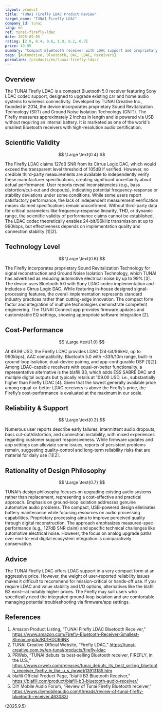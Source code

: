 ```yaml
---
layout: product
title: "TUNAI Firefly LDAC Product Review"
target_name: "TUNAI Firefly LDAC"
company_id: tunai
lang: en
ref: tunai-firefly-ldac
date: 2025-09-05
rating: [2.9, 0.4, 0.6, 1.0, 0.2, 0.7]
price: 49.99
summary: "Compact Bluetooth receiver with LDAC support and proprietary signal processing; strong cost-performance versus pricier LDAC competitors, but significant reliability concerns limit appeal"
tags: [Automotive, Bluetooth, DAC, LDAC, Receivers]
permalink: /products/en/tunai-firefly-ldac/
---
```

## Overview

The TUNAI Firefly LDAC is a compact Bluetooth 5.0 receiver featuring Sony LDAC codec support, designed to upgrade existing car and home audio systems to wireless connectivity. Developed by TUNAI Creative Inc., founded in 2014, the device incorporates proprietary Sound Revitalization Technology (SRT) and Ground Noise Isolation Technology (GNIT). The Firefly measures approximately 2 inches in length and is powered via USB without requiring an internal battery. It is marketed as one of the world's smallest Bluetooth receivers with high-resolution audio certification.

## Scientific Validity

$$ \Large \text{0.4} $$

The Firefly LDAC claims 127dB SNR from its Cirrus Logic DAC, which would exceed the transparent level threshold of 105dB if verified. However, no credible third-party measurements are available to independently verify these manufacturer specifications, creating significant uncertainty about actual performance. User reports reveal inconsistencies (e.g., bass distortion/cut-out and dropouts), indicating potential frequency-response or stability deviations under some conditions. While some users report satisfactory performance, the lack of independent measurement verification means claimed specifications remain unconfirmed. Without third-party data for critical parameters like frequency-response linearity, THD, or dynamic range, the scientific validity of performance claims cannot be established. The LDAC codec theoretically enables 24-bit/96kHz transmission at up to 990kbps, but effectiveness depends on implementation quality and connection stability [1][2].

## Technology Level

$$ \Large \text{0.6} $$

The Firefly incorporates proprietary Sound Revitalization Technology for signal reconstruction and Ground Noise Isolation Technology, which TUNAI has advertised as reducing automotive electrical noise by up to 99% [3]. The device uses Bluetooth 5.0 with Sony LDAC codec implementation and includes a Cirrus Logic DAC. While featuring in-house designed signal-processing features, the overall implementation represents standard industry practices rather than cutting-edge innovation. The compact form factor and integration of multiple technologies demonstrate competent engineering. The TUNAI Connect app provides firmware updates and customizable EQ settings, showing appropriate software integration [2].

## Cost-Performance

$$ \Large \text{1.0} $$

At 49.99 USD, the Firefly LDAC provides LDAC (24-bit/96kHz, up to 990kbps), AAC compatibility, Bluetooth 5.0 with ~33ft/10m range, built-in ground loop isolation, dual-device pairing, and app-configurable DSP [1][2]. Among LDAC-capable receivers with equal-or-better functionality, a representative alternative is the blafili B3, which adds ESS SABRE DAC and multiple digital outputs but typically retails at 109.00 USD, i.e., substantially higher than Firefly LDAC [4]. Given that the lowest generally available price among equal-or-better LDAC receivers is above the Firefly’s price, the Firefly’s cost-performance is evaluated at the maximum in our scale.

## Reliability & Support

$$ \Large \text{0.2} $$

Numerous user reports describe early failures, intermittent audio dropouts, bass cut-out/distortion, and connection instability, with mixed experiences regarding customer support responsiveness. While firmware updates and app settings can alleviate some issues, reports of persistent problems remain, suggesting quality-control and long-term reliability risks that are material for daily use [1][2].

## Rationality of Design Philosophy

$$ \Large \text{0.7} $$

TUNAI’s design philosophy focuses on upgrading existing audio systems rather than replacement, representing a cost-effective and practical approach. Emphasis on ground-loop isolation addresses genuine automotive audio problems. The compact, USB-powered design eliminates battery maintenance while focusing resources on audio processing capabilities. Proprietary processing aims to improve perceived quality through digital reconstruction. The approach emphasizes measured-spec performance (e.g., 127dB SNR claim) and specific technical challenges like automotive electrical noise. However, the focus on analog upgrade paths over end-to-end digital ecosystem integration is comparatively conservative.

## Advice

The TUNAI Firefly LDAC offers LDAC support in a very compact form at an aggressive price. However, the weight of user-reported reliability issues makes it difficult to recommend for mission-critical or hands-off use. If you require LDAC and value stability and I/O options, alternatives like the blafili B3 exist—at notably higher prices. The Firefly may suit users who specifically need the integrated ground-loop isolation and are comfortable managing potential troubleshooting via firmware/app settings.

## References

1. Amazon Product Listing, “TUNAI Firefly LDAC Bluetooth Receiver,” https://www.amazon.com/Firefly-Bluetooth-Receiver-Smallest-Streaming/dp/B01HDO66NK  
2. TUNAI Creative Official Website, “Firefly LDAC,” https://tunai-creative.com.tw/en-tunai/products/firefly-ldac  
3. PRWeb, “TUNAI debuts its best-selling Bluetooth receiver, FIREFLY, in the U.S.,” https://www.prweb.com/releases/tunai_debuts_its_best_selling_bluetooth_receiver_firefly_in_the_u_s_/prweb13913185.htm  
4. blafili Official Product Page, “blafili B3 Bluetooth Receiver,” https://blafili.com/product/blafili-b3-bluetooth-audio-receiver/  
5. DIY Mobile Audio Forum, “Review of Tunai Firefly Bluetooth receiver,” https://www.diymobileaudio.com/threads/review-of-tunai-firefly-bluetooth-receiver.463083/


(2025.9.5)